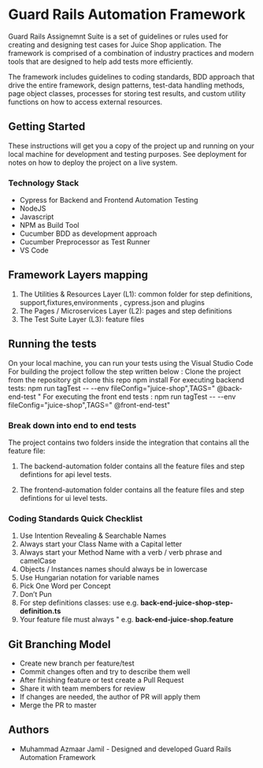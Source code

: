 # Guard Rails Automation Framework

Guard Rails Assignemnt Suite is a set of guidelines or rules used for creating and designing test cases for Juice Shop application. The framework is comprised of a combination of industry practices and modern tools that are designed to help add tests more efficiently.

The framework includes guidelines to coding standards, BDD approach that drive the entire framework, design patterns, test-data handling methods, page object classes, processes for storing test results, and custom utility functions on how to access external resources.

## Getting Started

These instructions will get you a copy of the project up and running on your local machine for development and testing purposes. See deployment for notes on how to deploy the project on a live system.

### Technology Stack

- Cypress for Backend and Frontend Automation Testing
- NodeJS
- Javascript
- NPM as Build Tool
- Cucumber BDD as development approach
- Cucumber Preprocessor as Test Runner
- VS Code

## Framework Layers mapping

1. The Utilities & Resources Layer (L1): common folder for step definitions, support,fixtures,environments , cypress.json and plugins
2. The Pages / Microservices Layer (L2): pages and step definitions
3. The Test Suite Layer (L3): feature files

## Running the tests

On your local machine, you can run your tests using the Visual Studio Code
For building the project follow the step written below : 
Clone the project from the repository 
git clone this repo
npm install
For executing backend  tests: npm run tagTest -- --env fileConfig="juice-shop",TAGS=" @back-end-test "
For executing the front end tests : npm run tagTest -- --env fileConfig="juice-shop",TAGS=" @front-end-test"

### Break down into end to end tests

The project contains two folders inside the integration that contains all the feature file:

1. The backend-automation folder contains all the feature files and step defintions for api level tests.

2. The frontend-automation folder contains all the feature files and step defintions for ui level tests.

### Coding Standards Quick Checklist

1. Use Intention Revealing & Searchable Names
2. Always start your Class Name with a Capital letter
3. Always start your Method Name with a verb / verb phrase and camelCase
4. Objects / Instances names should always be in lowercase
5. Use Hungarian notation for variable names
6. Pick One Word per Concept
7. Don’t Pun
8. For step definitions classes: use e.g. **back-end-juice-shop-step-definition.ts**
9. Your feature file must always " e.g. **back-end-juice-shop.feature**

## Git Branching Model

- Create new branch per feature/test 
- Commit changes often and try to describe them well
- After finishing feature or test create a Pull Request
- Share it with team members for review
- If changes are needed, the author of PR will apply them
- Merge the PR to master



## Authors

- Muhammad Azmaar Jamil - Designed and developed Guard Rails Automation Framework
